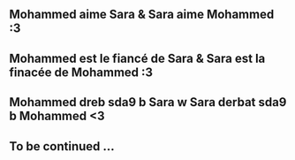 ## Mohammed aime Sara & Sara aime Mohammed :3
## Mohammed est le fiancé de Sara & Sara est la finacée de Mohammed :3
## Mohammed dreb sda9 b Sara w Sara derbat sda9 b Mohammed <3
## To be continued ...

